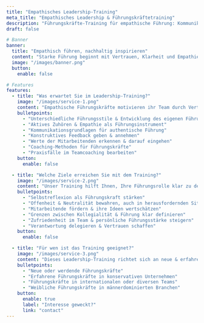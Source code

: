 ```yaml
---
title: "Empathisches Leadership-Training"
meta_title: "Empathisches Leadership & Führungskräftetraining"
description: "Führungskräfte-Training für empathische Führung: Kommunikation verbessern, Teams motivieren & wertschätzend führen."
draft: false

# Banner
banner:
  title: "Empathisch führen, nachhaltig inspirieren"
  content: "Starke Führung beginnt mit Vertrauen, Klarheit und Empathie. Entwickeln Sie Ihren individuellen Führungsstil und lernen Sie, Ihr Team wertschätzend zu motivieren."
  image: "/images/banner.png"
  button:
    enable: false

# Features
features:
  - title: "Was erwartet Sie im Leadership-Training?"
    image: "/images/service-1.png"
    content: "Empathische Führungskräfte motivieren ihr Team durch Vertrauen und Wertschätzung. In unserem Leadership-Training lernen Sie, aktiv zuzuhören, konstruktiv Feedback zu geben und als Führungskraft eine inspirierende Unternehmenskultur zu gestalten."
    bulletpoints:
      - "Unterschiedliche Führungsstile & Entwicklung des eigenen Führungsstils"
      - "Aktives Zuhören & Empathie als Führungsinstrument"
      - "Kommunikationsgrundlagen für authentische Führung"
      - "Konstruktives Feedback geben & annehmen"
      - "Werte der Mitarbeitenden erkennen & darauf eingehen"
      - "Coaching-Methoden für Führungskräfte"
      - "Praxisfälle im Teamcoaching bearbeiten"
    button:
      enable: false

  - title: "Welche Ziele erreichen Sie mit dem Training?"
    image: "/images/service-2.png"
    content: "Unser Training hilft Ihnen, Ihre Führungsrolle klar zu definieren, Offenheit und Neutralität zu bewahren und eine Kultur der Eigenverantwortung zu etablieren. So steigern Sie langfristig die Zufriedenheit und Motivation Ihres Teams."
    bulletpoints:
      - "Selbstreflexion als Führungskraft stärken"
      - "Offenheit & Neutralität bewahren, auch in herausfordernden Situationen"
      - "Mitarbeitende fördern & ihre Ideen wertschätzen"
      - "Grenzen zwischen Kollegialität & Führung klar definieren"
      - "Zufriedenheit im Team & persönliche Führungsstärke steigern"
      - "Verantwortung delegieren & Vertrauen schaffen"
    button:
      enable: false

  - title: "Für wen ist das Training geeignet?"
    image: "/images/service-3.png"
    content: "Dieses Leadership-Training richtet sich an neue & erfahrene Führungskräfte, die ihre Kommunikationsfähigkeiten verbessern und empathischer führen möchten."
    bulletpoints:
      - "Neue oder werdende Führungskräfte"
      - "Erfahrene Führungskräfte in konservativen Unternehmen"
      - "Führungskräfte in internationalen oder diversen Teams"
      - "Weibliche Führungskräfte in männerdominierten Branchen"
    button:
      enable: true
      label: "Interesse geweckt?"
      link: "contact"
---
```

